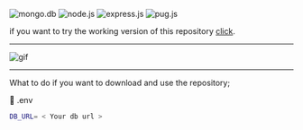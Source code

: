 ![mongo.db](https://img.shields.io/badge/MongoDB-white?style=for-the-badge&logo=mongodb&logoColor=4EA94B)
![node.js](https://img.shields.io/badge/Node.js-339933?style=for-the-badge&logo=nodedotjs&logoColor=white)
![express.js](https://img.shields.io/badge/Express.js-000000?style=for-the-badge&logo=express&logoColor=white)
![pug.js](https://img.shields.io/badge/Pug-E3C29B?style=for-the-badge&logo=pug&logoColor=black)

if you want to try the working version of this repository [click](https://node-photo-gallery.herokuapp.com/).

---

![gif](forReadme/gif.gif)

---

What to do if you want to download and use the repository;

📂 .env

```bash
DB_URL= < Your db url >
```
